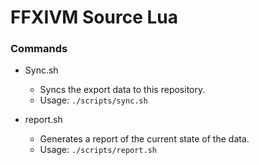 # FFXIVM Source Lua

### Commands

- Sync.sh
  - Syncs the export data to this repository.
  - Usage: `./scripts/sync.sh`

- report.sh
  - Generates a report of the current state of the data.
  - Usage: `./scripts/report.sh`
